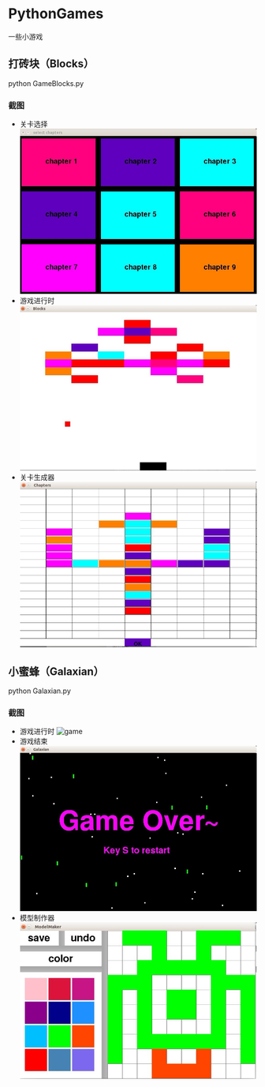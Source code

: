 # PythonGames
一些小游戏

## 打砖块（Blocks）
python GameBlocks.py

### 截图
+ 关卡选择
![chapter_select](https://raw.githubusercontent.com/shennian/PythonGames/master/screenshots/blocks_01.jpg)
+ 游戏进行时
![game](https://raw.githubusercontent.com/shennian/PythonGames/master/screenshots/blocks_02.jpg)
+ 关卡生成器
![chapter_maker](https://raw.githubusercontent.com/shennian/PythonGames/master/screenshots/blocks_03.jpg)

## 小蜜蜂（Galaxian）
python Galaxian.py

### 截图
+ 游戏进行时
![game](https://raw.githubusercontent.com/shennian/PythonGames/master/screenshots/galaxian_01.jpg)
+ 游戏结束
![game](https://raw.githubusercontent.com/shennian/PythonGames/master/screenshots/galaxian_02.jpg)
+ 模型制作器
![game](https://raw.githubusercontent.com/shennian/PythonGames/master/screenshots/galaxian_03.jpg)
